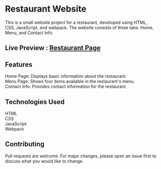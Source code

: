 # Restaurant Website

This is a small website project for a restaurant, developed using HTML, CSS, JavaScript, and webpack. The website consists of three tabs: Home, Menu, and Contact Info.

## Live Preview : <a href="https://omar-fetooh.github.io/restaurant-page/">Restaurant Page</a>

## Features

Home Page: Displays basic information about the restaurant. <br />
Menu Page: Shows four items available in the restaurant's menu. <br />
Contact Info: Provides contact information for the restaurant. <br />

## Technologies Used

HTML <br />
CSS <br />
JavaScript <br />
Webpack <br />

## Contributing

Pull requests are welcome. For major changes, please open an issue first
to discuss what you would like to change.
